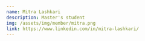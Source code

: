 ```yaml
---
name: Mitra Lashkari
description: Master's student
img: /assets/img/member/mitra.png
link: https://www.linkedin.com/in/mitra-lashkari/
---
```

